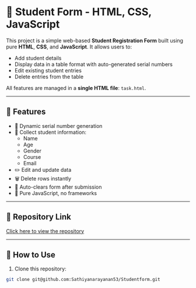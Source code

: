 # 📝 Student Form - HTML, CSS, JavaScript

This project is a simple web-based **Student Registration Form** built using pure **HTML**, **CSS**, and **JavaScript**. It allows users to:

- Add student details
- Display data in a table format with auto-generated serial numbers
- Edit existing student entries
- Delete entries from the table

All features are managed in a **single HTML file**: `task.html`.

---

## 🚀 Features

- 📌 Dynamic serial number generation
- 🧾 Collect student information:
  - Name
  - Age
  - Gender
  - Course
  - Email
- ✏️ Edit and update data
- 🗑️ Delete rows instantly
- 🧼 Auto-clears form after submission
- 🧠 Pure JavaScript, no frameworks

---

## 🔗 Repository Link

<!-- Add your GitHub repository link here -->
[Click here to view the repository](   )

---

## 🧪 How to Use

1. Clone this repository:

```bash
git clone git@github.com:Sathiyanarayanan53/Studentform.git
